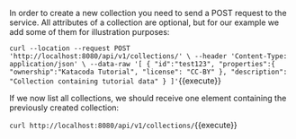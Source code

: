 In order to create a new collection you need to send a POST request to the service. 
All attributes of a collection are optional, but for our example we add some of them
for illustration purposes:

`curl --location --request POST 'http://localhost:8080/api/v1/collections/' \
--header 'Content-Type: application/json' \
--data-raw '[
    {
    "id":"test123",
    "properties":{
        "ownership":"Katacoda Tutorial",
        "license": "CC-BY"
    },
   "description": "Collection containing tutorial data"
   }
]'`{{execute}}

If we now list all collections, we should receive one element containing the 
previously created collection:

`curl http://localhost:8080/api/v1/collections/`{{execute}}
